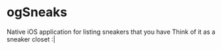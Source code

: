 # ogSneaks 
Native iOS application for listing sneakers that you have 
Think of it as a sneaker closet :|
